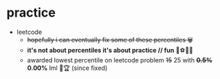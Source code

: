 # practice

- leetcode
  - ~~hopefully i can eventually fix some of these percentiles 🗑~~
  - **it's not about percentiles it's about practice // fun** 🏀⚽️🏈🎾
  - awarded lowest percentile on leetcode problem ~~15~~ 25 with ~~**0.5%**~~ **0.00%** lml 🥇🏆 (since fixed)
